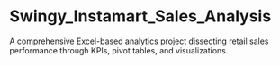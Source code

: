 # Swingy_Instamart_Sales_Analysis
A comprehensive Excel-based analytics project dissecting retail sales performance through KPIs, pivot tables, and visualizations.
